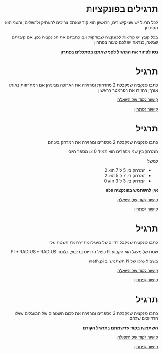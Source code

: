 <div dir="rtl">

תרגילים בפונקציות
================

לכל תרגיל יש שני קישורים, הראשון הוא קוד שאתם צריכים להעתיק ולהשלים, והשני הוא הפתרון

בכל קובץ יש קריאות לפונקציה שבודקות אם כתבתם את הפונקציה נכון. אם קיבלתם שגיאה, כנראה יש לכם טעות בפתרון

**נסו לפתור את התרגיל לפני שאתם מסתכלים בפתרון** 

# תרגיל 
כתבו פונקציה שמקבלת 2 מחרוזות ומחזירה את הארוכה מביניהן
אם המחרוזות באותו אורך, החזירו את הפרמטר הראשון

[קישור לקוד של השאלה](./find_longest_ex.py)

[קישור לפתרון](./find_longest_sol.py)

# תרגיל 
כתבו פונקציה שמקבלת 2 מספרים ומחזירה את המרחק ביניהם

המרחק בין שני מספרים הוא תמיד 0 או מספר חיובי

למשל

* המרחק בין 5 ל 7 הוא 2
* המרחק בין 7 ל 5 הוא 2
* המרחק בין 3 ל 3 הוא 0

**אין להשתמש בפונקציה abs**

[קישור לקוד של השאלה](./get_distance_ex.py)

[קישור לפתרון](./get_distance_sol.py)


# תרגיל 
כתבו פונקציה שמקבל רדיוס של מעגל ומחזירה את השטח שלו

שטח של מעגל הוא הקבוע PI כפול הרדיוס בריבוע, כלומר PI * RADIUS * RADIUS

בשביל ערכו של PI השתמשו ב math.pi

[קישור לקוד של השאלה](./get_circle_area_ex.py)

[קישור לפתרון](./get_circle_area_sol.py)


# תרגיל 
כתבו פונקציה שמקבלת 3 מספרים ומחזירה את סכום השטחים של המעגלים שאלו הרדיוסים שלהם

**השתמשו בקוד שרשמתם בתרגיל הקודם**

[קישור לקוד של השאלה](./sum_circles_areas_ex.py)

[קישור לפתרון](./sum_circles_areas_sol.py)

